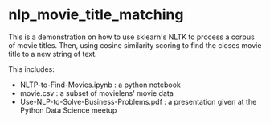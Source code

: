 # nlp_movie_title_matching

This is a demonstration on how to use sklearn's NLTK to process a corpus of movie titles.
Then, using cosine similarity scoring to find the closes movie title to a new string of text.

This includes:
- NLTP-to-Find-Movies.ipynb : a python notebook
- movie.csv : a subset of movielens' movie data
- Use-NLP-to-Solve-Business-Problems.pdf : a presentation given at the Python Data Science meetup

